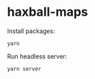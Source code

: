 # haxball-maps

Install packages:

```shell
yarn
```

Run headless server:

```shell
yarn server
```
